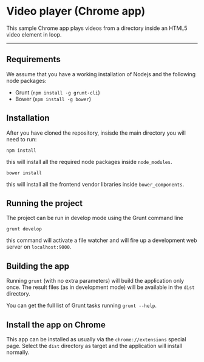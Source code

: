 
Video player (Chrome app)
=====================

This sample Chrome app plays videos from a directory inside an HTML5 video element in loop.

----------

Requirements
------------

We assume that you have a working installation of Nodejs and the following node packages:

* Grunt (`npm install -g grunt-cli`)
* Bower (`npm install -g bower`)

Installation
------------

After you have cloned the repository, insisde the main directory you will need to run:

    npm install

this will install all the required node packages inside `node_modules`.

    bower install

this will install all the frontend vendor libraries inside `bower_components`.

Running the project
-------------------

The project can be run in develop mode using the Grunt command line

    grunt develop

this command will activate a file watcher and will fire up a development web server on `localhost:9000`.

Building the app
----------------

Running `grunt` (with no extra parameters) will build the application only once. The result files (as in development mode) will be available in the `dist` directory.

You can get the full list of Grunt tasks running `grunt --help`.

Install the app on Chrome
-------------------------

This app can be installed as usually via the `chrome://extensions` special page. Select the `dist` directory as target and the application will install normally.